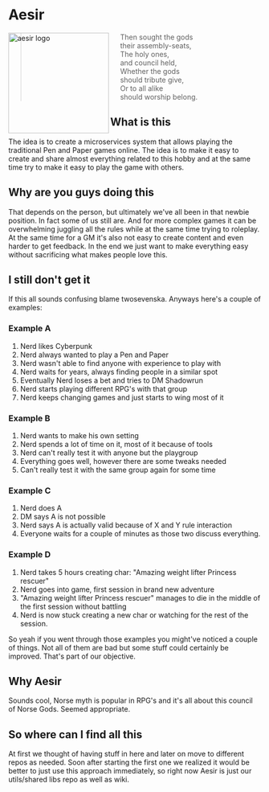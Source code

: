 # Aesir

<img src="https://upload.wikimedia.org/wikipedia/commons/thumb/b/ba/Valknut.svg/1100px-Valknut.svg.png" alt="aesir logo" align="left" height="200" width="200" />

>&nbsp;&nbsp;&nbsp;&nbsp;&nbsp;Then sought the gods  
&nbsp;&nbsp;&nbsp;&nbsp;&nbsp;their assembly-seats,  
&nbsp;&nbsp;&nbsp;&nbsp;&nbsp;The holy ones,  
&nbsp;&nbsp;&nbsp;&nbsp;&nbsp;and council held,  
&nbsp;&nbsp;&nbsp;&nbsp;&nbsp;Whether the gods  
&nbsp;&nbsp;&nbsp;&nbsp;&nbsp;should tribute give,  
&nbsp;&nbsp;&nbsp;&nbsp;&nbsp;Or to all alike  
&nbsp;&nbsp;&nbsp;&nbsp;&nbsp;should worship belong.  


## What is this

The idea is to create a microservices system that allows playing the traditional Pen and Paper games online. The idea is to make it easy to create and share almost everything related to this hobby and at the same time try to make it easy to play the game with others.

## Why are you guys doing this

That depends on the person, but ultimately we've all been in that newbie position. In fact some of us still are. And for more complex games it can be overwhelming juggling all the rules while at the same time trying to roleplay. At the same time for a GM it's also not easy to create content and even harder to get feedback. In the end we just want to make everything easy without sacrificing what makes people love this.

## I still don't get it

If this all sounds confusing blame twosevenska. Anyways here's a couple of examples:

### Example A

1. Nerd likes Cyberpunk
1. Nerd always wanted to play a Pen and Paper
1. Nerd wasn't able to find anyone with experience to play with
1. Nerd waits for years, always finding people in a similar spot
1. Eventually Nerd loses a bet and tries to DM Shadowrun
1. Nerd starts playing different RPG's with that group
1. Nerd keeps changing games and just starts to wing most of it

### Example B

1. Nerd wants to make his own setting
1. Nerd spends a lot of time on it, most of it because of tools
1. Nerd can't really test it with anyone but the playgroup
1. Everything goes well, however there are some tweaks needed
1. Can't really test it with the same group again for some time

### Example C

1. Nerd does A
1. DM says A is not possible
1. Nerd says A is actually valid because of X and Y rule interaction
1. Everyone waits for a couple of minutes as those two discuss everything.

### Example D

1. Nerd takes 5 hours creating char: "Amazing weight lifter Princess rescuer"
1. Nerd goes into game, first session in brand new adventure
1. "Amazing weight lifter Princess rescuer" manages to die in the middle of the first session without battling
1. Nerd is now stuck creating a new char or watching for the rest of the session.

So yeah if you went through those examples you might've noticed a couple of things. Not all of them are bad but some stuff could certainly be improved. That's part of our objective.

## Why Aesir

Sounds cool, Norse myth is popular in RPG's and it's all about this council of Norse Gods. Seemed appropriate.

## So where can I find all this

At first we thought of having stuff in here and later on move to different repos as needed. Soon after starting the first one we realized it would be better to just use this approach immediately, so right now Aesir is just our utils/shared libs repo as well as wiki.